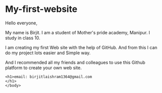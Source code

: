 # My-first-website
Hello everyone, 
 

My name is Birjit.
I am a student of Mother's pride academy, Manipur.
I study in class 10. 

I am creating my first Web site with the help of GitHub. 
And from this I can do my project lots easier and Simple way. 

And I recommended all my friends and colleagues to use this Github platform to create your own web site. 
<html>
 <head> 
 </head>
<body>

    <h1>email: birjitlaishram1364@gmail.com
    </h1>
    </body>
</html>


                         

         



  
  

       
